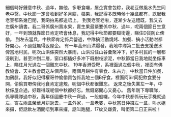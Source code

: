 細個時好鍾意中秋、過年，無他，多嘢食囉，屋企實會包粽，我老豆做風水先生同老中醫，中秋節一定會收到好多月餅，蘋果，我記得多既時候十幾盒都有，諗起我老豆都系幾巴閉，我啲拍馬都追唔上。
到我老豆老啦，逐漸少左送禮既，我又去左廣州讀書。我二哥係廣州賣水果，賣生果最緊要係中秋、過年，呢兩個節日生意好，一年到頭就靠節日肯定唔會休息，我記得中秋節都要瞓街邊，睇住D貨防止俾偷。
到左去當兵，中秋節肯定係兵營過，中隊搞活動燒烤、加餐、搞小活動咁都好開心，不過就無得返屋企。
有一年高州山洪爆發，我地中隊第二批去支援送水俾當地村民，呢次山洪係突然大暴雨，山洪沿住山谷彙聚冲下，好多村民的一層都浸刷到，甚至沖到二層，窗口都插好多冲下既樹枝淤泥，中秋節當日我地就坐係車上，睇住月光過左一個難忘中秋。
19年香港受靶，系裡面過左個中秋，裡面有佛教協會、天主教會既送左個月餅，兩個月餅仲有零食、朱古力。中秋當日仲加餐，加鷄肶，我好似記得權哥仲偷偷買包係我地三個B仔食，裡面阿Sir同犯飲食要分開，偷偷買嘢俾我地食肯定違規，呢個中秋都很難忘。
返來之後失業左一年，中秋係屋企過，好難得既呢個中秋都好忘。無錢窮開心又憂心。
舊年剛下專職隊，係專職隊過中秋，舊年係國慶中秋一齊過，一般般囉，今年中秋都係玩玩手機就過左，寄左兩盒榮華月餅返去，一盒外家，一盒老婆，中秋當日仲攞左一盒，叫水姐來攞，佢話飲左酒開唔到車來攞，話叫跑腿，17蚊又嫌貴，叫佢第二日正來啦！